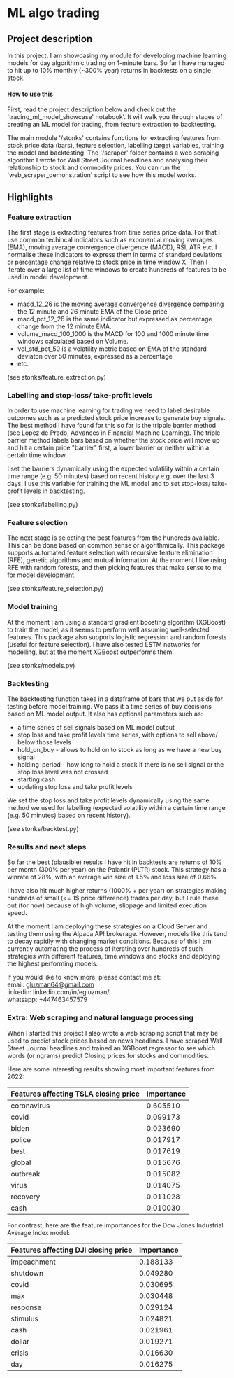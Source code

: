 # ML algo trading
## Project description

In this project, I am showcasing my module for developing machine learning models for day algorithmic trading on 1-minute bars. So far I have managed to hit up to 10% monthly (~300% year) returns in backtests on a single stock.

#### How to use this

First, read the project description below and check out the 'trading_ml_model_showcase' notebook'. It will walk you through stages of creating an ML model for trading, from feature extraction to backtesting. 

The main module '/stonks' contains functions for extracting features from stock price data (bars), feature selection, labelling target variables, training the model and backtesting. The '/scraper' folder contains a web scraping algorithm I wrote for Wall Street Journal headlines and analysing their relationship to stock and commodity prices. You can run the 'web_scraper_demonstration' script to see how this model works.

## Highlights

### Feature extraction

The first stage is extracting features from time series price data. For that I use common techincal indicators such as exponential moving averages (EMA), moving average convergence divergence (MACD), RSI, ATR etc. I normalise these indicators to express them in terms of standard deviations or percentage change relative to stock price in time window X. Then I iterate over a large list of time windows to create hundreds of features to be used in model development.

For example:
* macd_12_26 is the moving average convergence divergence comparing the 12 minute and 26 minute EMA of the Close price
* macd_pct_12_26 is the same indicator but expressed as percentage change from the 12 minute EMA.
* volume_macd_100_1000 is the MACD for 100 and 1000 minute time windows calculated based on Volume.
* vol_std_pct_50 is a volatility metric based on EMA of the standard deviaton over 50 minutes, expressed as a percentage
* etc.

(see stonks/feature_extraction.py)

### Labelling and stop-loss/ take-profit levels

In order to use machine learning for trading we need to label desirable outcomes such as a predicted stock price increase to generate buy signals. The best method I have found for this so far is the tripple barrier method (see Lopez de Prado, Advances in Financial Machine Learning). The triple barrier method labels bars based on whether the stock price will move up and hit a certain price "barrier" first, a lower barrier or neither within a certain time window.

I set the barriers dynamically using the expected volatility within a certain time range (e.g. 50 minutes) based on recent history e.g. over the last 3 days. I use this variable for training the ML model and to set stop-loss/ take-profit levels in backtesting.

(see stonks/labelling.py)

### Feature selection

The next stage is selecting the best features from the hundreds available. This can be done based on common sense or algorithmically. This package supports automated feature selection with recursive feature elimination (RFE), genetic algorithms and mutual information. At the moment I like using RFE with random forests, and then picking features that make sense to me for model development.

(see stonks/feature_selection.py)

### Model training

At the moment I am using a standard gradient boosting algorithm (XGBoost) to train the model, as it seems to perform well assuming well-selected features. This package also supports logistic regression and random forests (useful for feature selection). I have also tested LSTM networks for modelling, but at the moment XGBoost outperforms them.

(see stonks/models.py)


### Backtesting

The backtesting function takes in a dataframe of bars that we put aside for testing before model training. We pass it a time series of buy decisions based on ML model output. It also has optional parameters such as:
* a time series of sell signals based on ML model output
* stop loss and take profit levels time series, with options to sell above/ below those levels
* hold_on_buy - allows to hold on to stock as long as we have a new buy signal
* holding_period - how long to hold a stock if there is no sell signal or the stop loss level was not crossed
* starting cash
* updating stop loss and take profit levels

We set the stop loss and take profit levels dynamically using the same method we used for labelling (expected volatility within a certain time range (e.g. 50 minutes) based on recent history).

(see stonks/backtest.py)

### Results and next steps

So far the best (plausible) results I have hit in backtests are returns of 10% per month (300% per year) on the Palantir (PLTR) stock. This strategy has a winrate of 28%, with an average win size of 1.5% and loss size of 0.66%

I have also hit much higher returns (1000% + per year) on strategies making hundreds of small (<= 1$ price difference) trades per day, but I rule these out (for now) because of high volume, slippage and limited execution speed.

At the moment I am deploying these strategies on a Cloud Server and testing them using the Alpaca API brokerage. However, models like this tend to decay rapidly with changing market conditions. Because of this I am currently automating the process of iterating over hundreds of such strategies with different features, time windows and stocks and deploying the highest performing models.

If you would like to know more, please contact me at:\
email: gluzman64@gmail.com\
linkedin: linkedin.com/in/egluzman/\
whatsapp: +447463457579

### Extra: Web scraping and natural language processing

When I started this project I also wrote a web scraping script that may be used to predict stock prices based on news headlines. I have scraped Wall Street Journal headlines and trained an XGBoost regressor to see which words (or ngrams) predict Closing prices for stocks and commodities.

Here are some interesting results showing most important features from 2022:

| Features affecting TSLA closing price | Importance |
|---------------------------------------|------------|
| coronavirus                           | 0.605510   |
| covid                                 | 0.099173   |
| biden                                 | 0.023690   |
| police                                | 0.017917   |
| best                                  | 0.017619   |
| global                                | 0.015676   |
| outbreak                              | 0.015082   |
| virus                                 | 0.014075   |
| recovery                              | 0.011028   |
| cash                                  | 0.010030   |


For contrast, here are the feature importances for the Dow Jones Industrial Average Index model:


| Features affecting DJI closing price | Importance |
|--------------------------------------|------------|
| impeachment                          | 0.188133   |
| shutdown                             | 0.049280   |
| covid                                | 0.030695   |
| max                                  | 0.030448   |
| response                             | 0.029124   |
| stimulus                             | 0.024821   |
| cash                                 | 0.021961   |
| dollar                               | 0.019271   |
| crisis                               | 0.016630   |
| day                                  | 0.016275   |